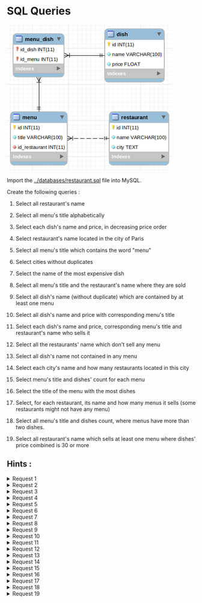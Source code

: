 # SQL Queries

![Database diagram](../img/restaurant-uml.png)

Import the [../databases/restaurant.sql](../databases/restaurant.sql) file into MySQL.

Create the following queries :

1. Select all restaurant's name

2. Select all menu's title alphabetically

3. Select each dish's name and price, in decreasing price order

4. Select restaurant's name located in the city of Paris

5. Select all menu's title which contains the word "menu"

6. Select cities without duplicates

7. Select the name of the most expensive dish

8. Select all menu's title and the restaurant's name where they are sold

9. Select all dish's name (without duplicate) which are contained by at least one menu

10. Select all dish's name and price with corresponding menu's title

11. Select each dish's name and price, corresponding menu's title and restaurant's name who sells it

12. Select all the restaurants' name which don't sell any menu

13. Select all dish's name not contained in any menu

14. Select each city's name and how many restaurants located in this city

15. Select menu's title and dishes' count for each menu

16. Select the title of the menu with the most dishes

17. Select, for each restaurant, its name and how many menus it sells (some restaurants might not have any menu)

18. Select all menu's title and dishes count, where menus have more than two dishes.

19. Select all restaurant's name which sells at least one menu where dishes' price combined is 30 or more

## Hints :

<details>
    <summary>Request 1</summary>

    SELECT, FROM

</details>
<details>
    <summary>Request 2</summary>
  
    ORDER BY
  
</details>
<details>
    <summary>Request 3</summary>
  
    ORDER BY
  
</details>
<details>
    <summary>Request 4</summary>
  
    WHERE
  
</details>
<details>
    <summary>Request 5</summary>
  
    LIKE
  
</details>
<details>
    <summary>Request 6</summary>
  
    DISTINCT
  
</details>
<details>
    <summary>Request 7</summary>
  
    ORDER BY, LIMIT
  
</details>
<details>
    <summary>Request 8</summary>
  
    INNER JOIN
  
</details>
<details>
    <summary>Request 9</summary>
  
    DISTINCT, INNER JOIN
  
</details>
<details>
    <summary>Request 10</summary>
  
    INNER JOIN (x2)
  
</details>
<details>
    <summary>Request 11</summary>
  
    INNER JOIN (x3)
  
</details>
<details>
    <summary>Request 12</summary>
  
    LEFT JOIN
  
</details>
<details>
    <summary>Request 13</summary>
  
    LEFT JOIN
  
</details>
<details>
    <summary>Request 14</summary>
  
    COUNT, GROUP BY
  
</details>
<details>
    <summary>Request 15</summary>
  
    COUNT, INNER JOIN (x2), GROUP BY
  
</details>
<details>
    <summary>Request 16</summary>
  
    CCOUNT, INNER JOIN (x2), GROUP BY, ORDER BY, LIMIT
  
</details>
<details>
    <summary>Request 17</summary>
  
    COUNT, LEFT JOIN, GROUP BY
  
</details>
<details>
    <summary>Request 18</summary>
  
    COUNT, INNER JOIN, GROUP BY, HAVING
  
</details>
<details>
    <summary>Request 19</summary>
  
    DISTINCT, INNER JOIN (x3), GROUP BY, HAVING
  
</details>
